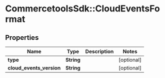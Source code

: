 # CommercetoolsSdk::CloudEventsFormat

## Properties
Name | Type | Description | Notes
------------ | ------------- | ------------- | -------------
**type** | **String** |  | [optional] 
**cloud_events_version** | **String** |  | [optional] 

